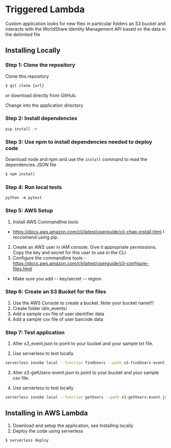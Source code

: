 # Triggered Lambda

Custom application looks for new files in particular folders an S3 bucket and interacts with the WorldShare Identity Management API based on the data in the delimited file

## Installing Locally

### Step 1: Clone the repository
Clone this repository

```bash
$ git clone {url}
```
or download directly from GitHub.

Change into the application directory

### Step 2: Install dependencies

```
pip install -r
```

### Step 3: Use npm to install dependencies needed to deploy code
Download node and npm and use the `install` command to read the dependencies JSON file 

```bash
$ npm install
```

### Step 4: Run local tests

```
python -m pytest
```

### Step 5: AWS Setup

1. Install AWS Commandline tools
- https://docs.aws.amazon.com/cli/latest/userguide/cli-chap-install.html
I reccomend using pip.
2. Create an AWS user in IAM console. Give it appropriate permissions. Copy the key and secret for this user to use in the CLI. 
3. Configure the commandline tools - https://docs.aws.amazon.com/cli/latest/userguide/cli-configure-files.html

- Make sure you add 
-- key/secret
-- region
    
### Step 6: Create an S3 Bucket for the files
1. Use the AWS Console to create a bucket. Note your bucket name!!!
2. Create folder idm_events/
3. Add a sample csv file of user identifier data
4. Add a sample csv file of user barcode data


### Step 7: Test application
1. Alter s3_event.json to point to your bucket and your sample txt file.

2. Use serverless to test locally

```bash
serverless invoke local --function findUsers --path s3-findUsers-event.json
```

3. Alter s3-getUsers-event.json to point to your bucket and your sample csv file.

4. Use serverless to test locally

```bash
serverless invoke local --function getUsers --path s3-getUsers-event.json
```

## Installing in AWS Lambda

1. Download and setup the application, see Installing locally
2. Deploy the code using serverless

```bash
$ serverless deploy
```
